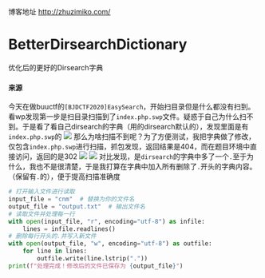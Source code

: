 博客地址 http://zhuzimiko.com/
# BetterDirsearchDictionary
优化后的更好的Dirsearch字典
#### 来源
今天在做buuctf的`[BJDCTF2020]EasySearch`，开始扫目录但是什么都没有扫到。看wp发现第一步是扫目录扫描到了`index.php.swp`文件。疑惑于自己为什么扫不到。于是看了看自己dirsearch的字典（用的dirsearch默认的），发现里面是有`index.php.swp`的
![](http://www.zhuzimiko.com/Study/368bd832-39de-41ac-b446-3e129856b65e.png)
那么为啥扫描不到呢？为了方便测试，我把字典做了修改，仅包含`index.php.swp`进行扫描，抓包发现，返回结果是404，而在题目环境中直接访问，返回的是302
![](http://www.zhuzimiko.com/Study/3984fab8-c4f2-4ed6-8e5a-26ce38401bb3.png)
![](http://www.zhuzimiko.com/Study/80adfb90-c39f-4ca9-99b3-27fffacf1486.png)
对比发现，是`dirsearch`的字典中多了一个`.`至于为什么，我也不是很清楚，于是我打算在字典中加入所有删除了`.`开头的字典内容。（保留有`.`的），便于提高扫描准确度
```py
# 打开输入文件进行读取
input_file = "cnm"  # 替换为你的文件名
output_file = "output.txt"  # 输出文件名
# 读取文件并处理每一行
with open(input_file, "r", encoding="utf-8") as infile:
    lines = infile.readlines()
# 删除每行开头的.并写入新文件
with open(output_file, "w", encoding="utf-8") as outfile:
    for line in lines:
        outfile.write(line.lstrip("."))
print(f"处理完成！修改后的文件已保存为 {output_file}")
```
